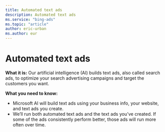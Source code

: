 ```yaml
---
title: Automated text ads
description: Automated text ads
ms.service: "bing-ads"
ms.topic: "article"
author: eric-urban
ms.author: eur
---
```


# Automated text ads

**What it is:**    Our artificial intelligence (AI) builds text ads, also called search ads, to optimize your search advertising campaigns and target the customers you want.

**What you need to know:**
- Microsoft AI will build text ads using your business info, your website, and text ads you create.
- We’ll run both automated text ads and the text ads you’ve created. If some of the ads consistently perform better, those ads will run more often over time.


